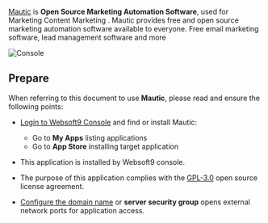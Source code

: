[Mautic](https://www.mautic.org/) is **Open Source Marketing Automation Software**, used for Marketing Content Marketing . Mautic provides free and open source marketing automation software available to everyone. Free email marketing software, lead management software and more


![Console](https://libs.websoft9.com/Websoft9/DocsPicture/zh/mautic/mautic-gui-websoft9.jpg)


## Prepare

When referring to this document to use **Mautic**, please read and ensure the following points:

- [Login to Websoft9 Console](./login-console) and find or install Mautic:
  - Go to **My Apps** listing applications 
  - Go to **App Store** installing target application

- This application is installed by Websoft9 console.


- The purpose of this application complies with the [GPL-3.0](https://opensource.org/licenses/GPL-3.0) open source license agreement.


- [Configure the domain name](./domain-set) or **server security group** opens external network ports for application access.